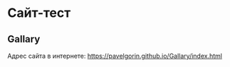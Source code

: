 # Сайт-тест
## Gallary

Адрес сайта в интернете:
https://pavelgorin.github.io/Gallary/index.html



